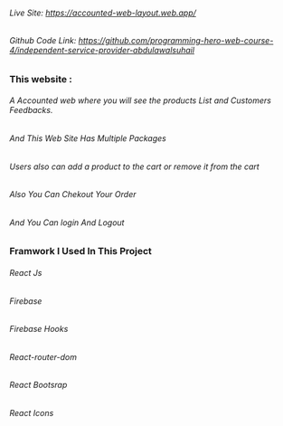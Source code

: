 
###### Live Site: https://accounted-web-layout.web.app/

###### Github Code Link: https://github.com/programming-hero-web-course-4/independent-service-provider-abdulawalsuhail


### This website :

###### A  Accounted web where you will see the products List and Customers Feedbacks.
###### And This Web Site Has Multiple Packages
###### Users also can add a product to the cart or remove it from the cart
###### Also You Can Chekout Your Order 
###### And You Can login And Logout 

### Framwork I Used In This Project 
###### React Js
###### Firebase 
###### Firebase Hooks
###### React-router-dom
###### React Bootsrap 
###### React Icons